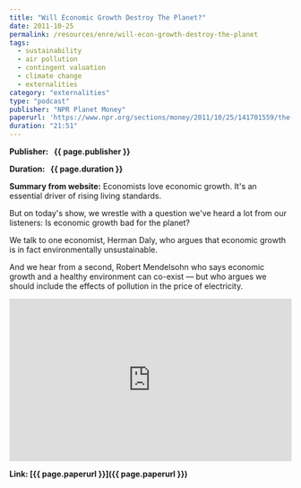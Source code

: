 ```yaml
---
title: "Will Economic Growth Destroy The Planet?"
date: 2011-10-25
permalink: /resources/enre/will-econ-growth-destroy-the-planet
tags:
  - sustainability
  - air pollution
  - contingent valuation
  - climate change
  - externalities
category: "externalities"
type: "podcast"
publisher: "NPR Planet Money"
paperurl: 'https://www.npr.org/sections/money/2011/10/25/141701559/the-tuesday-podcast-will-economic-growth-destroy-the-planet'
duration: "21:51"
---
```


<!-- Google tag (gtag.js) -->
<script async src="https://www.googletagmanager.com/gtag/js?id=G-Q95WSVMDNZ"></script>
<script>
  window.dataLayer = window.dataLayer || [];
  function gtag(){dataLayer.push(arguments);}
  gtag('js', new Date());

  gtag('config', 'G-Q95WSVMDNZ');
</script>

**<span class="bold-podcast">Publisher: </span>&nbsp;<span class="text-podcast"> {{ page.publisher }}</span>**

**<span class="bold-podcast">Duration: </span>&nbsp;<span class="text-podcast"> {{ page.duration }}</span>**

**<span class="bold-podcast">Summary from website:</span>**
Economists love economic growth. It's an essential driver of rising living standards.

But on today's show, we wrestle with a question we've heard a lot from our listeners: Is economic growth bad for the planet?

We talk to one economist, Herman Daly, who argues that economic growth is in fact environmentally unsustainable.

And we hear from a second, Robert Mendelsohn who says economic growth and a healthy environment can co-exist — but who argues we should include the effects of pollution in the price of electricity.


<iframe src="https://www.npr.org/player/embed/141701559/141702830" width="100%" height="290" frameborder="0" scrolling="no" title="NPR embedded audio player"></iframe>

**<span class="small-podcast">Link:</span>&nbsp;<span class="links-podcast">[{{ page.paperurl }}]({{ page.paperurl }})</span>**